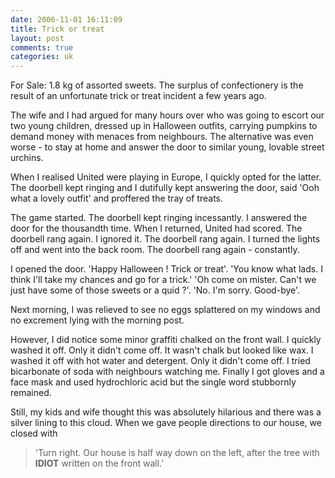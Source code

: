 ```yaml
---
date: 2006-11-01 16:11:09
title: Trick or treat
layout: post
comments: true
categories: uk
---
```

For Sale: 1.8 kg of assorted sweets. The surplus of confectionery is the
result of an unfortunate trick or treat incident a few years ago.

The wife and I had argued for many hours over who was going to escort
our two young children, dressed up in Halloween outfits, carrying
pumpkins to demand money with menaces from neighbours. The alternative
was even worse - to stay at home and answer the door to similar young,
lovable street urchins.

When I realised United were playing in Europe, I quickly opted for the
latter. The doorbell kept ringing and I dutifully kept answering the
door, said 'Ooh what a lovely outfit' and proffered the tray of treats.

The game started. The doorbell kept ringing incessantly. I answered the
door for the thousandth time. When I returned, United had scored. The
doorbell rang again. I ignored it. The doorbell rang again. I turned the
lights off and went into the back room. The doorbell rang again -
constantly.

I opened the door. 'Happy Halloween ! Trick or treat'. 'You know what
lads. I think I'll take my chances and go for a trick.' 'Oh come on
mister. Can't we just have some of those sweets or a quid ?'. 'No. I'm
sorry. Good-bye'.

Next morning, I was relieved to see no eggs splattered on my windows and
no excrement lying with the morning post.

However, I did notice some minor graffiti chalked on the front wall. I
quickly washed it off. Only it didn't come off. It wasn't chalk but
looked like wax. I washed it off with hot water and detergent. Only it
didn't come off. I tried bicarbonate of soda with neighbours watching
me. Finally I got gloves and a face mask and used hydrochloric acid but
the single word stubbornly remained.

Still, my kids and wife thought this was absolutely hilarious and there
was a silver lining to this cloud. When we gave people directions to our
house, we closed with
> 'Turn right. Our house is half way down on the left, after the tree
> with **IDIOT** written on the front wall.'
